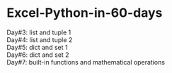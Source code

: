 # Excel-Python-in-60-days
Day#3: list and tuple 1\
Day#4: list and tuple 2\
Day#5: dict and set 1\
Day#6: dict and set 2\
Day#7: built-in functions and mathematical operations
